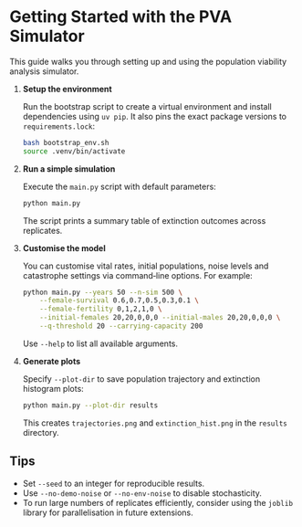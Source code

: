 # Getting Started with the PVA Simulator

This guide walks you through setting up and using the population
viability analysis simulator.

1. **Setup the environment**

   Run the bootstrap script to create a virtual environment and install dependencies using `uv pip`. It also pins the exact package versions to `requirements.lock`:

   ```bash
   bash bootstrap_env.sh
   source .venv/bin/activate
   ```

2. **Run a simple simulation**

   Execute the `main.py` script with default parameters:

   ```bash
   python main.py
   ```

   The script prints a summary table of extinction outcomes across
   replicates.

3. **Customise the model**

   You can customise vital rates, initial populations, noise levels and
   catastrophe settings via command‑line options. For example:

   ```bash
   python main.py --years 50 --n-sim 500 \
       --female-survival 0.6,0.7,0.5,0.3,0.1 \
       --female-fertility 0,1,2,1,0 \
       --initial-females 20,20,0,0,0 --initial-males 20,20,0,0,0 \
       --q-threshold 20 --carrying-capacity 200
   ```

   Use `--help` to list all available arguments.

4. **Generate plots**

   Specify `--plot-dir` to save population trajectory and extinction
   histogram plots:

   ```bash
   python main.py --plot-dir results
   ```

   This creates `trajectories.png` and `extinction_hist.png` in the
   `results` directory.

## Tips

- Set `--seed` to an integer for reproducible results.
- Use `--no-demo-noise` or `--no-env-noise` to disable stochasticity.
- To run large numbers of replicates efficiently, consider using the
  `joblib` library for parallelisation in future extensions.
